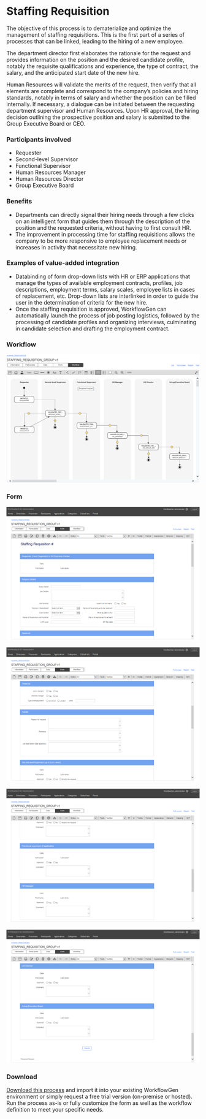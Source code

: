 # Staffing Requisition

The objective of this process is to dematerialize and optimize the management of staffing requisitions. This is the first part of a series of processes that can be linked, leading to the hiring of a new employee.

The department director first elaborates the rationale for the request and provides information on the position and the desired candidate profile, notably the requisite qualifications and experience, the type of contract, the salary, and the anticipated start date of the new hire.

Human Resources will validate the merits of the request, then verify that all elements are complete and correspond to the company’s policies and hiring standards, notably in terms of salary and whether the position can be filled internally. If necessary, a dialogue can be initiated between the requesting department supervisor and Human Resources. Upon HR approval, the hiring decision outlining the prospective position and salary is submitted to the Group Executive Board or CEO.

### Participants involved

* Requester
* Second-level Supervisor
* Functional Supervisor
* Human Resources Manager
* Human Resources Director
* Group Executive Board

### Benefits

* Departments can directly signal their hiring needs through a few clicks on an intelligent form that guides them through the description of the position and the requested criteria, without having to first consult HR.
* The improvement in processing time for staffing requisitions allows the company to be more responsive to employee replacement needs or increases in activity that necessitate new hiring.

### Examples of value-added integration

* Databinding of form drop-down lists with HR or ERP applications that manage the types of available employment contracts, profiles, job descriptions, employment terms, salary scales, employee lists in cases of replacement, etc. Drop-down lists are interlinked in order to guide the user in the determination of criteria for the new hire.
* Once the staffing requisition is approved, WorkflowGen can automatically launch the process of job posting logistics, followed by the processing of candidate profiles and organizing interviews, culminating in candidate selection and drafting the employment contract.


### Workflow

![Staffing requisition workflow](assets/staffing-requisition-workflow.png)

### Form

![Staffing requisition form 1](assets/staffing-requisition-form-1.png)<br /><br />
![Staffing requisition form 2](assets/staffing-requisition-form-2.png)<br /><br />
![Staffing requisition form 3](assets/staffing-requisition-form-3.png)<br /><br />
![Staffing requisition form 4](assets/staffing-requisition-form-4.png)


### Download

[Download this process](dist/staffing-requisition-group-v1.xml.zip) and import it into your existing WorkflowGen environment or simply request a free trial version \(on-premise or hosted\). Run the process as-is or fully customize the form as well as the workflow definition to meet your specific needs.

